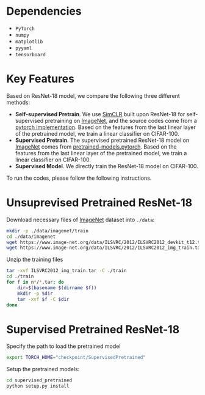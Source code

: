 

# Dependencies

- `PyTorch`
- `numpy`
- `matplotlib`
- `pyyaml`
- `tensorboard`


# Key Features

Based on ResNet-18 model, we compare the following three different methods:

- **Self-supervised Pretrain**. We use [SimCLR](https://proceedings.mlr.press/v119/chen20j/chen20j.pdf) built upon ResNet-18 for self-supervised pretraining on [ImageNet](https://www.image-net.org), and the source codes come from a [pytorch implementation](https://github.com/sthalles/SimCLR). Based on the features from the last linear layer of the pretrained model, we train a linear classifier on CIFAR-100.
- **Supervised Pretrain**. The supervised pretrained ResNet-18 model on [ImageNet](https://www.image-net.org) comes from [pretrained-models.pytorch](https://github.com/Cadene/pretrained-models.pytorch). Based on the features from the last linear layer of the pretrained model, we train a linear classifier on CIFAR-100.
- **Supervised Model**. We directly train the ResNet-18 model on CIFAR-100.

To run the codes, please follow the following instructions.

# Unsuprevised Pretrained ResNet-18

Download necessary files of [ImageNet](https://www.image-net.org/challenges/LSVRC/2012/2012-downloads.php) dataset into `./data`:
```bash
mkdir -p ./data/imagenet/train
cd ./data/imagenet
wget https://www.image-net.org/data/ILSVRC/2012/ILSVRC2012_devkit_t12.tar.gz
wget https://www.image-net.org/data/ILSVRC/2012/ILSVRC2012_img_train.tar
```

Unzip the training files
```bash
tar -xvf ILSVRC2012_img_train.tar -C ./train
cd ./train
for f in n*/*.tar; do
    dir=$(basename $(dirname $f))
    mkdir -p $dir
    tar -xvf $f -C $dir
done
```

# Supervised Pretrained ResNet-18

Specify the path to load the pretrained model
```bash
export TORCH_HOME="checkpoint/SupervisedPretrained"
```

Setup the pretrained models:
```bash
cd supervised_pretrained
python setup.py install
```

